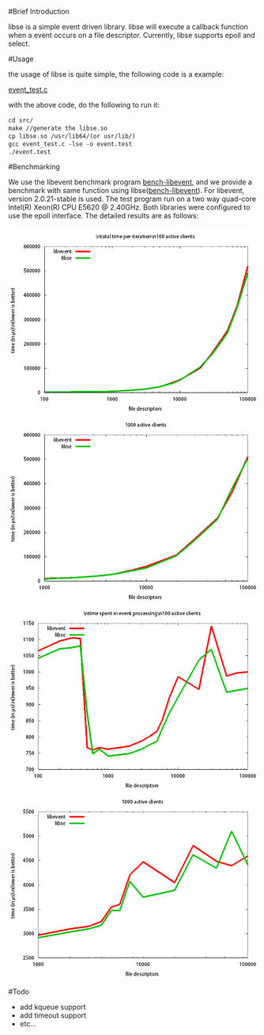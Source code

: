 #Brief Introduction

libse is a simple event driven library. libse will execute a callback function when a event occurs on a file descriptor. Currently, libse supports epoll and select.

#Usage

the usage of libse is quite simple, the following code is a example:

[event_test.c](test/event_test.c)

with the above code, do the following to run it:

    cd src/
    make //generate the libse.so
    cp libse.so /usr/lib64/(or usr/lib/)
	gcc event_test.c -lse -o event.test
	./event.test

#Benchmarking

We use the libevent benchmark program [bench-libevent](http://libev.schmorp.de/bench.c), and we provide a benchmark with same function using libse([bench-libevent](benchmark/bench.c)). For libevent, version 2.0.21-stable is used. The test program run on a two way quad-core Intel(R) Xeon(R) CPU           E5620  @ 2.40GHz. Both libraries were configured to use the epoll interface. The detailed results are as follows:

![test1](benchmark/test1.png)
![test2](benchmark/test2.png)
![test3](benchmark/test3.png)
![test4](benchmark/test4.png)

#Todo

- add kqueue support
- add timeout support
- etc...



